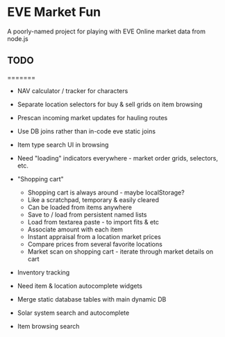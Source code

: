 # EVE Market Fun

A poorly-named project for playing with EVE Online market data from node.js

## TODO
=======
* NAV calculator / tracker for characters

* Separate location selectors for buy & sell grids on item browsing

* Prescan incoming market updates for hauling routes

* Use DB joins rather than in-code eve static joins

* Item type search UI in browsing

* Need "loading" indicators everywhere - market order grids, selectors, etc.

* "Shopping cart"
    * Shopping cart is always around - maybe localStorage?
    * Like a scratchpad, temporary & easily cleared
    * Can be loaded from items anywhere
    * Save to / load from persistent named lists
    * Load from textarea paste - to import fits & etc
    * Associate amount with each item
    * Instant appraisal from a location market prices
    * Compare prices from several favorite locations
    * Market scan on shopping cart - iterate through market details on cart

* Inventory tracking

* Need item & location autocomplete widgets

* Merge static database tables with main dynamic DB

* Solar system search and autocomplete

* Item browsing search
